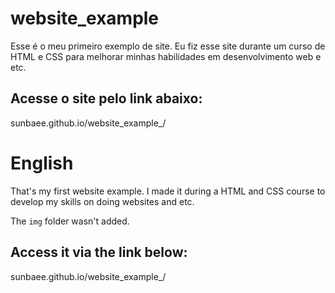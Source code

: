# website_example

Esse é o meu primeiro exemplo de site. Eu fiz esse site durante um curso de HTML e CSS para melhorar minhas habilidades em desenvolvimento web e etc.

## Acesse o site pelo link abaixo:

sunbaee.github.io/website_example_/

# English

That's my first website example. I made it during a HTML and CSS course to develop my skills on doing websites and etc.

The `img` folder wasn't added.

## Access it via the link below: 

sunbaee.github.io/website_example_/
